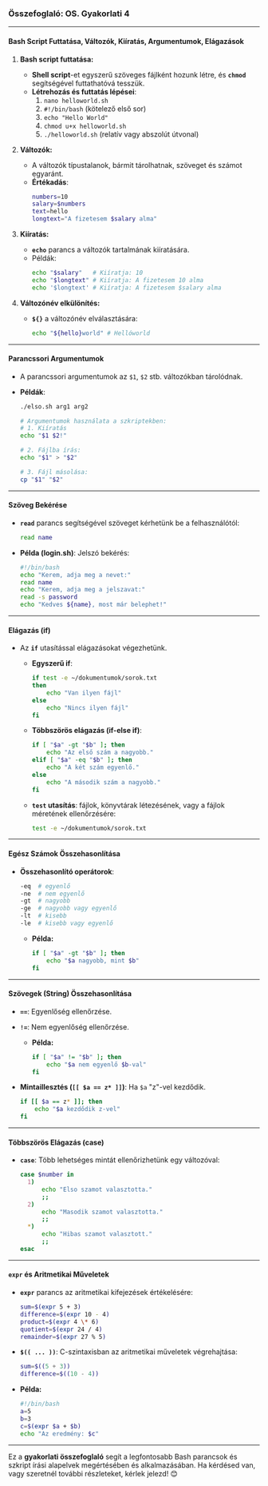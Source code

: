 ### **Összefoglaló: OS. Gyakorlati 4**

---

#### **Bash Script Futtatása, Változók, Kiíratás, Argumentumok, Elágazások**

1. **Bash script futtatása:**
   - **Shell script**-et egyszerű szöveges fájlként hozunk létre, és **`chmod`** segítségével futtathatóvá tesszük.
   - **Létrehozás és futtatás lépései**:
     1. `nano helloworld.sh`
     2. `#!/bin/bash` (kötelező első sor)
     3. `echo "Hello World"`
     4. `chmod u+x helloworld.sh`
     5. `./helloworld.sh` (relatív vagy abszolút útvonal)

2. **Változók:**
   - A változók típustalanok, bármit tárolhatnak, szöveget és számot egyaránt.
   - **Értékadás**: 
     ```bash
     numbers=10
     salary=$numbers
     text=hello
     longtext="A fizetesem $salary alma"
     ```

3. **Kiíratás:**
   - **`echo`** parancs a változók tartalmának kiíratására.
   - Példák:
     ```bash
     echo "$salary"   # Kiíratja: 10
     echo "$longtext" # Kiíratja: A fizetesem 10 alma
     echo '$longtext' # Kiíratja: A fizetesem $salary alma
     ```

4. **Változónév elkülönítés:**
   - **`${}`** a változónév elválasztására:
     ```bash
     echo "${hello}world" # Hellóworld
     ```

---

#### **Parancssori Argumentumok**

- A parancssori argumentumok az `$1`, `$2` stb. változókban tárolódnak.
- **Példák**:
  ```bash
  ./elso.sh arg1 arg2
  ```

  ```bash
  # Argumentumok használata a szkriptekben:
  # 1. Kiíratás
  echo "$1 $2!"
  
  # 2. Fájlba írás:
  echo "$1" > "$2"
  
  # 3. Fájl másolása:
  cp "$1" "$2"
  ```

---

#### **Szöveg Bekérése**

- **`read`** parancs segítségével szöveget kérhetünk be a felhasználótól:
  ```bash
  read name
  ```

- **Példa (login.sh)**: Jelszó bekérés:
  ```bash
  #!/bin/bash
  echo "Kerem, adja meg a nevet:"
  read name
  echo "Kerem, adja meg a jelszavat:"
  read -s password
  echo "Kedves ${name}, most már belephet!"
  ```

---

#### **Elágazás (if)**

- Az **`if`** utasítással elágazásokat végezhetünk.
  - **Egyszerű if**:
    ```bash
    if test -e ~/dokumentumok/sorok.txt
    then
        echo "Van ilyen fájl"
    else
        echo "Nincs ilyen fájl"
    fi
    ```

  - **Többszörös elágazás (if-else if)**:
    ```bash
    if [ "$a" -gt "$b" ]; then
        echo "Az első szám a nagyobb."
    elif [ "$a" -eq "$b" ]; then
        echo "A két szám egyenlő."
    else
        echo "A második szám a nagyobb."
    fi
    ```

  - **`test` utasítás**: fájlok, könyvtárak létezésének, vagy a fájlok méretének ellenőrzésére:
    ```bash
    test -e ~/dokumentumok/sorok.txt
    ```

---

#### **Egész Számok Összehasonlítása**

- **Összehasonlító operátorok**:
  ```bash
  -eq  # egyenlő
  -ne  # nem egyenlő
  -gt  # nagyobb
  -ge  # nagyobb vagy egyenlő
  -lt  # kisebb
  -le  # kisebb vagy egyenlő
  ```

  - **Példa:**
    ```bash
    if [ "$a" -gt "$b" ]; then
        echo "$a nagyobb, mint $b"
    fi
    ```

---

#### **Szövegek (String) Összehasonlítása**

- **`==`**: Egyenlőség ellenőrzése.
- **`!=`**: Nem egyenlőség ellenőrzése.
  - **Példa:**
    ```bash
    if [ "$a" != "$b" ]; then
        echo "$a nem egyenlő $b-val"
    fi
    ```

- **Mintaillesztés (`[[ $a == z* ]]`)**: Ha `$a` "z"-vel kezdődik.
  ```bash
  if [[ $a == z* ]]; then
      echo "$a kezdődik z-vel"
  fi
  ```

---

#### **Többszörös Elágazás (case)**

- **`case`**: Több lehetséges mintát ellenőrizhetünk egy változóval:
  ```bash
  case $number in
    1)
        echo "Elso szamot valasztotta."
        ;;
    2)
        echo "Masodik szamot valasztotta."
        ;;
    *)
        echo "Hibas szamot valasztott."
        ;;
  esac
  ```

---

#### **`expr` és Aritmetikai Műveletek**

- **`expr`** parancs az aritmetikai kifejezések értékelésére:
  ```bash
  sum=$(expr 5 + 3)
  difference=$(expr 10 - 4)
  product=$(expr 4 \* 6)
  quotient=$(expr 24 / 4)
  remainder=$(expr 27 % 5)
  ```

- **`$(( ... ))`**: C-szintaxisban az aritmetikai műveletek végrehajtása:
  ```bash
  sum=$((5 + 3))
  difference=$((10 - 4))
  ```

- **Példa:**
  ```bash
  #!/bin/bash
  a=5
  b=3
  c=$(expr $a + $b)
  echo "Az eredmény: $c"
  ```

---

Ez a **gyakorlati összefoglaló** segít a legfontosabb Bash parancsok és szkript írási alapelvek megértésében és alkalmazásában. Ha kérdésed van, vagy szeretnél további részleteket, kérlek jelezd! 😊